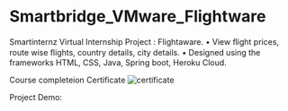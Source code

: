 # Smartbridge_VMware_Flightware
Smartinternz Virtual Internship Project : Flightaware. • View ﬂight prices, route wise ﬂights, country details, city details. • Designed using the frameworks HTML, CSS, Java, Spring boot, Heroku Cloud. 

Course completeion Certificate
![certificate](https://user-images.githubusercontent.com/94275810/212614414-beac4e67-43ec-4fbf-84d2-c8f75f867a4f.PNG)

Project Demo:
